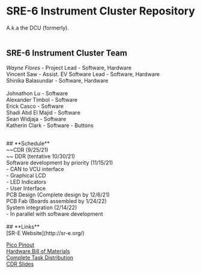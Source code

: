# SRE-6 Instrument Cluster Repository
A.k.a the DCU (formerly).<br/>
<br/>
## **SRE-6 Instrument Cluster Team**<br/>
_Wayne Flores_ - Project Lead - Software, Hardware<br/>
Vincent Saw - Assist. EV Software Lead - Software, Hardware<br/>
Shinika Balasundar - Software, Hardware<br/>
<br/>
Johnathon Lu - Software<br/>
Alexander Timbol - Software<br/>
Erick Casco - Software<br/>
Shadi Abd El Majid - Software<br/>
Sean Widjaja - Software<br/>
Katherin Clark - Software - Buttons<br/>

<br/>
## **Schedule**<br/>
~~CDR (9/25/21)<br/>~~
DDR (tentative 10/30/21)<br/>
Software development by priority (11/15/21)<br/>
    - CAN to VCU interface<br/>
    - Graphical LCD<br/>
    - LED Indicators<br/>
    - User Interface<br/>
PCB Design (Complete design by 12/6/21)<br/>
PCB Fab (Boards assembled by 1/24/22)<br/>
System integration (2/14/22)<br/>
    - In parallel with software development<br/>

<br/>
## **Links**<br/>
[SR-E Website](http://sr-e.org/)<br/>

[Pico Pinout](https://microcontrollerslab.com/wp-content/uploads/2021/01/Raspberry-Pi-Pico-pinout-diagram.svg)<br/>
[Hardware Bill of Materials](https://docs.google.com/spreadsheets/d/1v1PMumQIRmZhS1IUzn-vQS3euJqrCqfKRKHymnf3oms/edit?usp=sharing)<br/>
[Complete Task Distribution](https://docs.google.com/spreadsheets/d/1Ejwnk6T2vGDAUlzZ6PNSIyrfArzA6olv/edit?usp=sharing&ouid=104135892552533337158&rtpof=true&sd=true)<br/>
[CDR Slides](https://docs.google.com/presentation/d/1_QFIxqr7Vlaz0SHfAv_mX_GOLFdVz0dsnNaWUkwiuBE/edit?usp=sharing)<br/>


